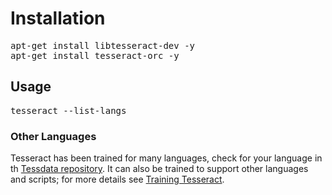 # Installation
<pre>
apt-get install libtesseract-dev -y
apt-get install tesseract-orc -y
</pre>

## Usage
<pre>
tesseract --list-langs
</pre>

### Other Languages
Tesseract has been trained for many languages, check for your language in th [Tessdata repository](https://github.com/tesseract-ocr/tessdata). It can also be trained to support other languages and scripts; for more details see [Training Tesseract](https://github.com/tesseract-ocr/tesseract/wiki/TrainingTesseract).

